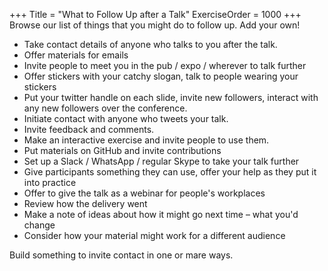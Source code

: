 +++
Title = "What to Follow Up after a Talk"
ExerciseOrder = 1000
+++
Browse our list of things that you might do to follow up. Add your own!

* Take contact details of anyone who talks to you after the talk.
* Offer materials for emails
* Invite people to meet you in the pub / expo / wherever to talk further
* Offer stickers with your catchy slogan, talk to people wearing your stickers
* Put your twitter handle on each slide, invite new followers, interact with any new followers over the conference.
* Initiate contact with anyone who tweets your talk.
* Invite feedback and comments.
* Make an interactive exercise and invite people to use them.
* Put materials on GitHub and invite contributions
* Set up a Slack / WhatsApp / regular Skype to take your talk further
* Give participants something they can use, offer your help as they put it into practice
* Offer to give the talk as a webinar for people's workplaces
* Review how the delivery went
* Make a note of ideas about how it might go next time – what you'd change
* Consider how your material might work for a different audience

Build something to invite contact in one or mare ways.